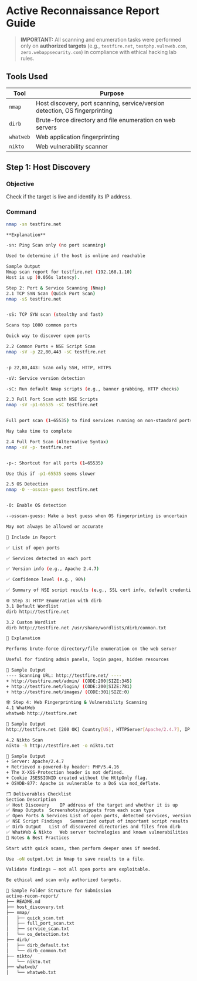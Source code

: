 # Active Reconnaissance Report Guide

> **IMPORTANT:** All scanning and enumeration tasks were performed only on **authorized targets** (e.g., `testfire.net`, `testphp.vulnweb.com`, `zero.webappsecurity.com`) in compliance with ethical hacking lab rules.

## Tools Used

| Tool     | Purpose                                                                 |
|----------|-------------------------------------------------------------------------|
| `nmap`   | Host discovery, port scanning, service/version detection, OS fingerprinting |
| `dirb`   | Brute-force directory and file enumeration on web servers               |
| `whatweb`| Web application fingerprinting                                          |
| `nikto`  | Web vulnerability scanner                                               |

## Step 1: Host Discovery

### Objective
Check if the target is live and identify its IP address.

### Command
```bash
nmap -sn testfire.net

**Explanation**

-sn: Ping Scan only (no port scanning)

Used to determine if the host is online and reachable

Sample Output
Nmap scan report for testfire.net (192.168.1.10)
Host is up (0.056s latency).

Step 2: Port & Service Scanning (Nmap)
2.1 TCP SYN Scan (Quick Port Scan)
nmap -sS testfire.net


-sS: TCP SYN scan (stealthy and fast)

Scans top 1000 common ports

Quick way to discover open ports

2.2 Common Ports + NSE Script Scan
nmap -sV -p 22,80,443 -sC testfire.net


-p 22,80,443: Scan only SSH, HTTP, HTTPS

-sV: Service version detection

-sC: Run default Nmap scripts (e.g., banner grabbing, HTTP checks)

2.3 Full Port Scan with NSE Scripts
nmap -sV -p1-65535 -sC testfire.net


Full port scan (1–65535) to find services running on non-standard ports

May take time to complete

2.4 Full Port Scan (Alternative Syntax)
nmap -sV -p- testfire.net


-p-: Shortcut for all ports (1–65535)

Use this if -p1-65535 seems slower

2.5 OS Detection
nmap -O --osscan-guess testfire.net


-O: Enable OS detection

--osscan-guess: Make a best guess when OS fingerprinting is uncertain

May not always be allowed or accurate

📝 Include in Report

✅ List of open ports

✅ Services detected on each port

✅ Version info (e.g., Apache 2.4.7)

✅ Confidence level (e.g., 90%)

✅ Summary of NSE script results (e.g., SSL cert info, default credentials, server config issues)

🌐 Step 3: HTTP Enumeration with dirb
3.1 Default Wordlist
dirb http://testfire.net

3.2 Custom Wordlist
dirb http://testfire.net /usr/share/wordlists/dirb/common.txt

📌 Explanation

Performs brute-force directory/file enumeration on the web server

Useful for finding admin panels, login pages, hidden resources

🧾 Sample Output
---- Scanning URL: http://testfire.net/ ----
+ http://testfire.net/admin/ (CODE:200|SIZE:345)
+ http://testfire.net/login/ (CODE:200|SIZE:781)
+ http://testfire.net/images/ (CODE:301|SIZE:0)

🕸 Step 4: Web Fingerprinting & Vulnerability Scanning
4.1 WhatWeb
whatweb http://testfire.net

📌 Sample Output
http://testfire.net [200 OK] Country[US], HTTPServer[Apache/2.4.7], IP[192.168.1.10], JQuery[1.9.1], PHP[5.4.16]

4.2 Nikto Scan
nikto -h http://testfire.net -o nikto.txt

📌 Sample Output
+ Server: Apache/2.4.7
+ Retrieved x-powered-by header: PHP/5.4.16
+ The X-XSS-Protection header is not defined.
+ Cookie JSESSIONID created without the HttpOnly flag.
+ OSVDB-877: Apache is vulnerable to a DoS via mod_deflate.

🗂️ Deliverables Checklist
Section	Description
✅ Host Discovery	IP address of the target and whether it is up
✅ Nmap Outputs	Screenshots/snippets from each scan type
✅ Open Ports & Services	List of open ports, detected services, version info, and confidence level
✅ NSE Script Findings	Summarized output of important script results
✅ Dirb Output	List of discovered directories and files from dirb
✅ WhatWeb & Nikto	Web server technologies and known vulnerabilities
🧠 Notes & Best Practices

Start with quick scans, then perform deeper ones if needed.

Use -oN output.txt in Nmap to save results to a file.

Validate findings — not all open ports are exploitable.

Be ethical and scan only authorized targets.

📁 Sample Folder Structure for Submission
active-recon-report/
├── README.md
├── host_discovery.txt
├── nmap/
│   ├── quick_scan.txt
│   ├── full_port_scan.txt
│   ├── service_scan.txt
│   └── os_detection.txt
├── dirb/
│   ├── dirb_default.txt
│   └── dirb_common.txt
├── nikto/
│   └── nikto.txt
├── whatweb/
│   └── whatweb.txt
